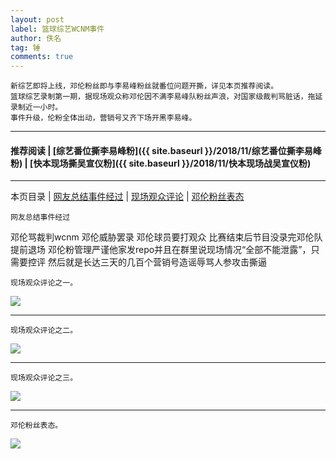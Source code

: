 ```yaml
---
layout: post
label: 篮球综艺WCNM事件
author: 佚名
tag: 锤
comments: true
---
```


    新综艺即将上线，邓伦粉丝即与李易峰粉丝就番位问题开撕，详见本页推荐阅读。
    篮球综艺录制第一期，据现场观众称邓伦因不满李易峰队粉丝声浪，对国家级裁判骂脏话，拖延录制近一小时。
    事件升级，伦粉全体出动，营销号又齐下场开黑李易峰。
    
---
#### 推荐阅读 | [综艺番位撕李易峰粉]({{ site.baseurl }}/2018/11/综艺番位撕李易峰粉)  | [快本现场撕吴宣仪粉]({{ site.baseurl }}/2018/11/快本现场战吴宣仪粉) 
---
本页目录 \| [网友总结事件经过](#dxjja) \| [现场观众评论](#dxjjb) \| [邓伦粉丝表态](#dxjjc)

<a class="anchor" name="dxjja"></a>

    网友总结事件经过

邓伦骂裁判wcnm
邓伦威胁罢录
邓伦球员要打观众
比赛结束后节目没录完邓伦队提前退场
邓伦粉管理严谨他家发repo并且在群里说现场情况“全部不能泄露”，只需要控评
然后就是长达三天的几百个营销号造谣辱骂人参攻击撕逼

<a class="anchor" name="dxjjb"></a>

    现场观众评论之一。

<img src="{{ site.baseurl }}/images/005Ygb2Lly1g61ci2o1v1j30u01sgaic.jpg">

---

    现场观众评论之二。
    
<img src="{{ site.baseurl }}/images/Screen Shot 2019-08-16 at 12.36.39 AM.png">

---

    现场观众评论之三。

<img src="{{ site.baseurl }}/images/mZsOLF.jpg">

---

<a class="anchor" name="dxjjc"></a>

    邓伦粉丝表态。
    
<img src="{{ site.baseurl }}/images/5orbX6fvtWiZMCk.jpg">

